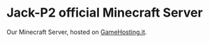 # Jack-P2 official Minecraft Server

Our Minecraft Server, hosted on [GameHosting.it](gamehosting.it).
